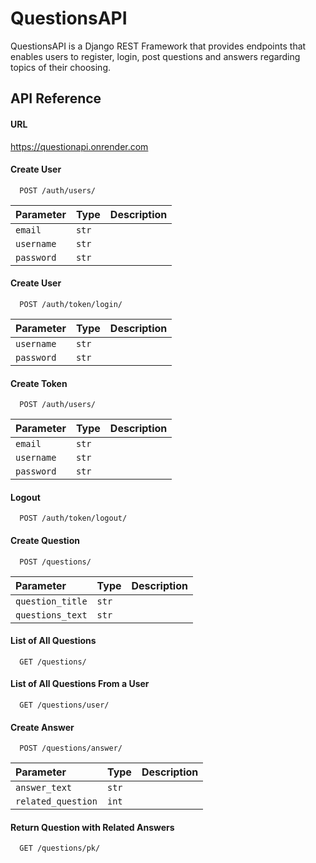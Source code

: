 
# QuestionsAPI

QuestionsAPI is a Django REST Framework that provides endpoints that enables users to register, login, post questions and answers regarding topics of their choosing.


## API Reference

#### URL

https://questionapi.onrender.com

#### Create User

```https://questionapi.onrender.com
  POST /auth/users/
```

| Parameter | Type     | Description                       |
| :-------- | :------- | :-------------------------------- |
| `email`   |`str`     |                                   |
|`username` |`str`     |                                   |
| `password`| `str`    |                                   |

#### Create User

```https://questionapi.onrender.com
  POST /auth/token/login/
```

| Parameter | Type     | Description                       |
| :-------- | :------- | :-------------------------------- |
|`username` |`str`     |                                   |
| `password`| `str`    |                                   |

#### Create Token

```https://questionapi.onrender.com
  POST /auth/users/
```

| Parameter | Type     | Description                       |
| :-------- | :------- | :-------------------------------- |
| `email`   |`str`     |                                   |
|`username` |`str`     |                                   |
| `password`| `str`    |                                   |

#### Logout

```https://questionapi.onrender.com
  POST /auth/token/logout/
```
#### Create Question

```https://questionapi.onrender.com
  POST /questions/
```

| Parameter        | Type     | Description                       |
| :--------        | :------- | :-------------------------------- |
| `question_title` |`str`     |                                   |
|`questions_text`  |`str`     |                                   |

#### List of All Questions

```https://questionapi.onrender.com
  GET /questions/
```

#### List of All Questions From a User

```https://questionapi.onrender.com
  GET /questions/user/
```
#### Create Answer

```https://questionapi.onrender.com
  POST /questions/answer/
```

| Parameter        | Type     | Description                       |
| :--------        | :------- | :-------------------------------- |
| `answer_text`    |`str`     |                                   |
|`related_question`| `int`    |                                   |

#### Return Question with Related Answers

```https://questionapi.onrender.com
  GET /questions/pk/
```